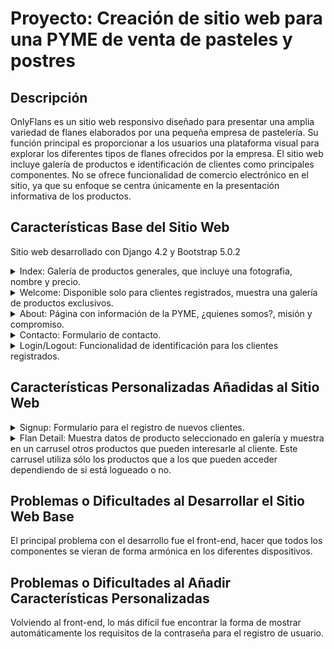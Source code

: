 # Proyecto: Creación de sitio web para una PYME de venta de pasteles y postres

## Descripción
OnlyFlans es un sitio web responsivo diseñado para presentar una amplia variedad de flanes elaborados por una pequeña empresa de pastelería. Su función principal es proporcionar a los usuarios una plataforma visual para explorar los diferentes tipos de flanes ofrecidos por la empresa. El sitio web incluye galería de productos e identificación de clientes como principales componentes. No se ofrece funcionalidad de comercio electrónico en el sitio, ya que su enfoque se centra únicamente en la presentación informativa de los productos.



## Características Base del Sitio Web

Sitio web desarrollado con Django 4.2 y Bootstrap 5.0.2

<details>
<summary>Index: Galería de productos generales, que incluye una fotografia, nombre y precio.</summary>

![Index](https://github.com/LauDuhalde/PROYECTO-ONLYFLANS/assets/18353596/f45e7d64-4a99-4f99-9a8e-40ee672b9914)

</details>

<details>
<summary>Welcome: Disponible solo para clientes registrados, muestra una galería de productos exclusivos.</summary>

![Welcome](https://github.com/LauDuhalde/PROYECTO-ONLYFLANS/assets/18353596/fa727014-61f8-4951-8f20-f84543b27dd1)

</details>

<details>
<summary>About: Página con información de la PYME, ¿quienes somos?, misión y compromiso.</summary>

![About](https://github.com/LauDuhalde/PROYECTO-ONLYFLANS/assets/18353596/01d9a637-e312-4c0e-a1c9-6c73ec1eccc1)

</details>

<details>
<summary>Contacto: Formulario de contacto.</summary>

![Contacto](https://github.com/LauDuhalde/PROYECTO-ONLYFLANS/assets/18353596/baaa7e75-bb76-4d82-adb6-e5df43dafb3e)
![Contacto Success](https://github.com/LauDuhalde/PROYECTO-ONLYFLANS/assets/18353596/fbd205a1-8376-4d48-ac6b-9cc4c9ea7a38)

</details>

<details>
<summary>Login/Logout: Funcionalidad de identificación para los clientes registrados.</summary>

![Login](https://github.com/LauDuhalde/PROYECTO-ONLYFLANS/assets/18353596/669793f6-be96-461c-a158-f6cf60a671f7)
![Logout](https://github.com/LauDuhalde/PROYECTO-ONLYFLANS/assets/18353596/940bbdef-b568-4a14-af84-60095ecd8fa1)

</details>

## Características Personalizadas Añadidas al Sitio Web

<details>
<summary>Signup: Formulario para el registro de nuevos clientes.</summary>

![Signup](https://github.com/LauDuhalde/PROYECTO-ONLYFLANS/assets/18353596/d297ae40-315a-4abf-bb16-abf93bc3ccff)
![Signup Success](https://github.com/LauDuhalde/PROYECTO-ONLYFLANS/assets/18353596/4e5f8f40-a3aa-4ff8-a7e5-83d2ceeb5271)

</details>

<details>
<summary>Flan Detail: Muestra datos de producto seleccionado en galería y muestra en un carrusel otros productos que pueden interesarle al cliente. Este carrusel utiliza sólo los productos que a los que pueden acceder dependiendo de si está logueado o no.</summary>

![Flan Detail](https://github.com/LauDuhalde/PROYECTO-ONLYFLANS/assets/18353596/b08f281c-142b-4ed8-afa1-759dbd3b1b56)

</details>



## Problemas o Dificultades al Desarrollar el Sitio Web Base
El principal problema con el desarrollo fue el front-end, hacer que todos los componentes se vieran de forma armónica en los diferentes dispositivos.

## Problemas o Dificultades al Añadir Características Personalizadas
Volviendo al front-end, lo más difícil fue encontrar la forma de mostrar automáticamente los requisitos de la contraseña para el registro de usuario.
